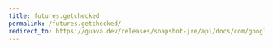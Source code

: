 ```yaml
---
title: futures.getchecked
permalink: /futures.getchecked/
redirect_to: https://guava.dev/releases/snapshot-jre/api/docs/com/google/common/util/concurrent/Futures.html#getChecked-java.util.concurrent.Future-java.lang.Class-
---
```

